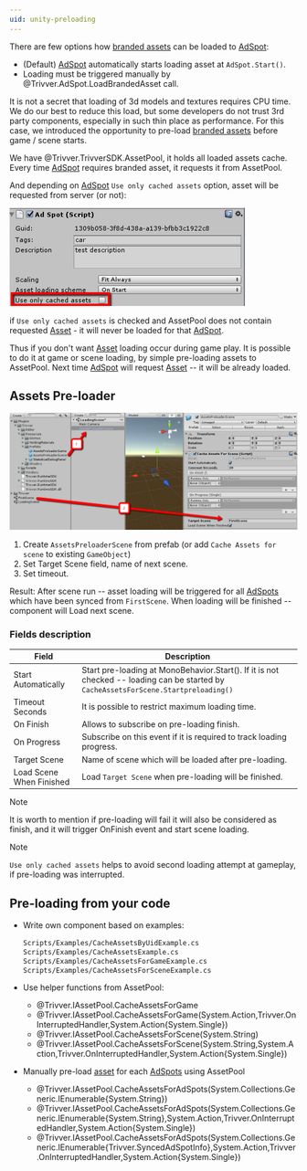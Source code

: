 ```yaml
---
uid: unity-preloading
---
```


There are few options how [branded assets](xref:branded-asset-term) can be loaded to [AdSpot](xref:unity-adspot-term):
- (Default) [AdSpot](xref:unity-adspot-term) automatically starts loading asset at ```AdSpot.Start()```.
- Loading must be triggered manually by @Trivver.AdSpot.LoadBrandedAsset call.

It is not a secret that loading of 3d models and textures requires CPU time. We do our best to reduce this load,
but some developers do not trust 3rd party components, especially in such thin place as performance.
For this case, we introduced the opportunity to pre-load [branded assets](xref:branded-asset-term) before game / scene starts.

We have @Trivver.TrivverSDK.AssetPool, it holds all loaded assets cache. Every time [AdSpot](xref:unity-adspot-term) requires branded asset, it requests it from AssetPool. 

And depending on [AdSpot](xref:unity-adspot-term) `Use only cached assets` option, asset will be requested from server (or not):

![Use only cached assets]( ../../images/use_only_cached_asset.png "Use only cached assets")

if `Use only cached assets` is checked and AssetPool does not contain requested [Asset](xref:branded-asset-term) - it will never be loaded for that [AdSpot](xref:unity-adspot-term).

Thus if you don't want [Asset](xref:branded-asset-term) loading occur during game play. It is possible to do it
at game or scene loading, by simple pre-loading assets to AssetPool. Next time [AdSpot](xref:unity-adspot-term) will request [Asset](xref:branded-asset-term) -- it will be already loaded. 

## Assets Pre-loader

![pre-loading]( ../../images/preloading_setup.png "pre-loading")

1. Create ```AssetsPreloaderScene``` from prefab (or add `Cache Assets for scene` to existing `GameObject`)
2. Set Target Scene field, name of next scene. 
3. Set timeout.

Result: After scene run -- asset loading will be triggered for all [AdSpots](xref:unity-adspot-term) which have been synced from `FirstScene`. When loading will be finished -- component will Load next scene.

### Fields description

| Field                     | Description                                                                                                                          |
|---------------------------|--------------------------------------------------------------------------------------------------------------------------------------|
| Start Automatically       | Start pre-loading at MonoBehavior.Start(). If it is not checked -- loading can be started by `CacheAssetsForScene.Startpreloading()` |
| Timeout Seconds           | It is possible to restrict maximum loading time.                                                                                     |
| On Finish                 | Allows to subscribe on pre-loading finish.                                                                                            |
| On Progress               | Subscribe on this event if it is required to track loading progress.                                                                 |
| Target Scene              | Name of scene which will be loaded after pre-loading.                                                                                 |
| Load Scene When Finished  | Load `Target Scene` when pre-loading will be finished.    |

> [!NOTE]
> It is worth to mention if pre-loading will fail it will also be considered as finish, and it will trigger OnFinish event and
> start scene loading. 

> [!NOTE]
> `Use only cached assets` helps to avoid second loading attempt at gameplay, if pre-loading was interrupted.

## Pre-loading from your code

- Write own component based on examples:

    ```
    Scripts/Examples/CacheAssetsByUidExample.cs
    Scripts/Examples/CacheAssetsExample.cs
    Scripts/Examples/CacheAssetsForGameExample.cs
    Scripts/Examples/CacheAssetsForSceneExample.cs
    ```
- Use helper functions from AssetPool:
    - @Trivver.IAssetPool.CacheAssetsForGame
    - @Trivver.IAssetPool.CacheAssetsForGame(System.Action,Trivver.OnInterruptedHandler,System.Action{System.Single})
    - @Trivver.IAssetPool.CacheAssetsForScene(System.String)
    - @Trivver.IAssetPool.CacheAssetsForScene(System.String,System.Action,Trivver.OnInterruptedHandler,System.Action{System.Single})
- Manually pre-load [asset](xref:branded-asset-term) for each [AdSpots](xref:unity-adspot-term) using AssetPool
    - @Trivver.IAssetPool.CacheAssetsForAdSpots(System.Collections.Generic.IEnumerable{System.String})
    - @Trivver.IAssetPool.CacheAssetsForAdSpots(System.Collections.Generic.IEnumerable{System.String},System.Action,Trivver.OnInterruptedHandler,System.Action{System.Single})
    - @Trivver.IAssetPool.CacheAssetsForAdSpots(System.Collections.Generic.IEnumerable{Trivver.SyncedAdSpotInfo},System.Action,Trivver.OnInterruptedHandler,System.Action{System.Single})

 